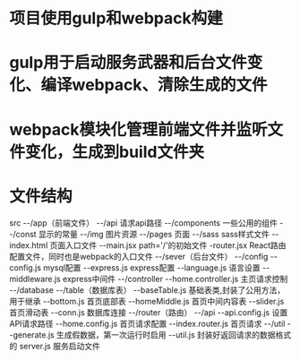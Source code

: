 # 项目使用gulp和webpack构建
# gulp用于启动服务武器和后台文件变化、编译webpack、清除生成的文件
# webpack模块化管理前端文件并监听文件变化，生成到build文件夹

# 文件结构

src
  --/app（前端文件）
    --/api           请求api路径
    --/components    一些公用的组件
    --/const         显示的常量
    --/img           图片资源
    --/pages         页面
    --/sass          sass样式文件
    --index.html      页面入口文件
    --main.jsx        path='/'的初始文件
    -router.jsx      React路由配置文件，同时也是webpack的入口文件
  --/sever（后台文件）
    --/config
      --config.js           mysql配置
      --express.js          express配置
      --language.js         语言设置
      --middleware.js       express中间件
    --/controller
      --home.controller.js  主页请求控制
    --/database
      --/table（数据库表）
        --baseTable.js      基础表类,封装了公用方法，用于继承
        --bottom.js         首页底部表
        --homeMiddle.js     首页中间内容表
        --slider.js         首页滑动表
      --conn.js             数据库连接
    --/router（路由）
      --/api
        --api.config.js     设置API请求路径
        --home.config.js    首页请求配置
      --index.router.js     首页请求
    --/util
      --generate.js         生成假数据，第一次运行时启用
      --util.js             封装好返回请求的数据格式的
    server.js               服务启动文件